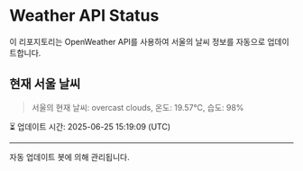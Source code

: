 
# Weather API Status

이 리포지토리는 OpenWeather API를 사용하여 서울의 날씨 정보를 자동으로 업데이트합니다.

## 현재 서울 날씨
> 서울의 현재 날씨: overcast clouds, 온도: 19.57°C, 습도: 98%

⏳ 업데이트 시간: 2025-06-25 15:19:09 (UTC)

---
자동 업데이트 봇에 의해 관리됩니다.

